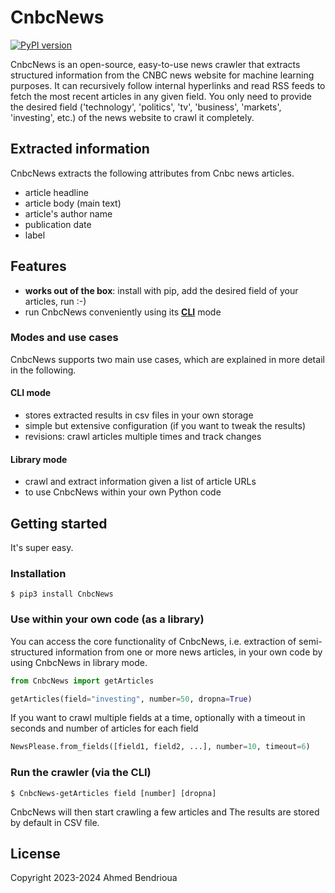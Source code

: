 # **CnbcNews** #

[![PyPI version](https://img.shields.io/pypi/v/CnbcNews.svg)](https://pypi.org/project/CnbcNews/)
<!-- [![Donate](https://img.shields.io/badge/Donate-PayPal-green.svg)](https://www.paypal.com/cgi-bin/webscr?cmd=_s-xclick&hosted_button_id=XX272QZV9A2FN&source=url) -->

<!-- <img align="right" height="128px" width="128px" src="https://raw.githubusercontent.com/fhamborg/CnbcNews/master/misc/logo/logo-256.png" /> -->

CnbcNews is an open-source, easy-to-use news crawler that extracts structured information from the CNBC news website for machine learning purposes. It can recursively follow internal hyperlinks and read RSS feeds to fetch the most recent articles in any given field. You only need to provide the desired field ('technology', 'politics', 'tv', 'business', 'markets', 'investing', etc.) of the news website to crawl it completely.

## Extracted information
CnbcNews extracts the following attributes from Cnbc news articles.
* article headline
* article body (main text)
* article's author name
* publication date
* label

## Features
* **works out of the box**: install with pip, add the desired field of your articles, run :-)
* run CnbcNews conveniently using its [**CLI**](#run-the-crawler-via-the-cli) mode

### Modes and use cases
CnbcNews supports two main use cases, which are explained in more detail in the following.

#### CLI mode
* stores extracted results in csv files in your own storage
* simple but extensive configuration (if you want to tweak the results)
* revisions: crawl articles multiple times and track changes

#### Library mode
* crawl and extract information given a list of article URLs
* to use CnbcNews within your own Python code

## Getting started
It's super easy.

### Installation
```
$ pip3 install CnbcNews
```

### Use within your own code (as a library)
You can access the core functionality of CnbcNews, i.e. extraction of semi-structured information from one or more news articles, in your own code by using CnbcNews in library mode.

```python
from CnbcNews import getArticles

getArticles(field="investing", number=50, dropna=True)
```

If you want to crawl multiple fields at a time, optionally with a timeout in seconds and number of articles for each field
```python
NewsPlease.from_fields([field1, field2, ...], number=10, timeout=6)
```

### Run the crawler (via the CLI)

```
$ CnbcNews-getArticles field [number] [dropna]
```

CnbcNews will then start crawling a few articles and The results are stored by default in CSV file.

## License

Copyright 2023-2024 Ahmed Bendrioua